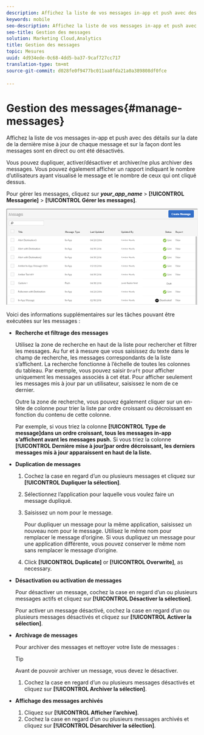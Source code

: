 ```yaml
---
description: Affichez la liste de vos messages in-app et push avec des informations relatives au moment où chaque message a été actualisé, ainsi que son statut (actif ou désactivé).
keywords: mobile
seo-description: Affichez la liste de vos messages in-app et push avec des informations relatives au moment où chaque message a été actualisé, ainsi que son statut (actif ou désactivé).
seo-title: Gestion des messages
solution: Marketing Cloud,Analytics
title: Gestion des messages
topic: Mesures
uuid: 4d934ede-0c68-4dd5-ba37-9caf727cc717
translation-type: tm+mt
source-git-commit: d028fe0f9477bc011aa8fda21a0a389808df0fce

---
```



# Gestion des messages{#manage-messages}

Affichez la liste de vos messages in-app et push avec des détails sur la date de la dernière mise à jour de chaque message et sur la façon dont les messages sont en direct ou ont été désactivés.

Vous pouvez dupliquer, activer/désactiver et archiver/ne plus archiver des messages. Vous pouvez également afficher un rapport indiquant le nombre d’utilisateurs ayant visualisé le message et le nombre de ceux qui ont cliqué dessus.

Pour gérer les messages, cliquez sur ***your_app_name*** &gt; **[!UICONTROL Messagerie]** &gt; **[!UICONTROL Gérer les messages]**.

![](assets/manage_messages.png)

Voici des informations supplémentaires sur les tâches pouvant être exécutées sur les messages :

* **Recherche et filtrage des messages**

   Utilisez la zone de recherche en haut de la liste pour rechercher et filtrer les messages. Au fur et à mesure que vous saisissez du texte dans le champ de recherche, les messages correspondants de la liste s’affichent. La recherche fonctionne à l’échelle de toutes les colonnes du tableau. Par exemple, vous pouvez saisir `Draft` pour afficher uniquement les messages associés à cet état. Pour afficher seulement les messages mis à jour par un utilisateur, saisissez le nom de ce dernier.

   Outre la zone de recherche, vous pouvez également cliquer sur un en-tête de colonne pour trier la liste par ordre croissant ou décroissant en fonction du contenu de cette colonne.

   Par exemple, si vous triez la colonne **[!UICONTROL Type de message]dans un ordre croissant, tous les messages in-app s’affichent avant les messages push.** Si vous triez la colonne **[!UICONTROL Dernière mise à jour]par ordre décroissant, les derniers messages mis à jour apparaissent en haut de la liste.**

* **Duplication de messages**

   1. Cochez la case en regard d’un ou plusieurs messages et cliquez sur **[!UICONTROL Dupliquer la sélection]**.
   1. Sélectionnez l’application pour laquelle vous voulez faire un message dupliqué.
   1. Saisissez un nom pour le message.

      Pour dupliquer un message pour la même application, saisissez un nouveau nom pour le message. Utilisez le même nom pour remplacer le message d’origine. Si vous dupliquez un message pour une application différente, vous pouvez conserver le même nom sans remplacer le message d’origine.

   1. Click **[!UICONTROL Duplicate]** or **[!UICONTROL Overwrite]**, as necessary.

* **Désactivation ou activation de messages**

   Pour désactiver un message, cochez la case en regard d’un ou plusieurs messages actifs et cliquez sur **[!UICONTROL Désactiver la sélection]**.

   Pour activer un message désactivé, cochez la case en regard d’un ou plusieurs messages désactivés et cliquez sur **[!UICONTROL Activer la sélection]**.

* **Archivage de messages**

   Pour archiver des messages et nettoyer votre liste de messages :

   >[!TIP]
   >
   >Avant de pouvoir archiver un message, vous devez le désactiver.

   1. Cochez la case en regard d’un ou plusieurs messages désactivés et cliquez sur **[!UICONTROL Archiver la sélection]**.

* **Affichage des messages archivés**

   1. Cliquez sur **[!UICONTROL Afficher l’archive]**.
   1. Cochez la case en regard d’un ou plusieurs messages archivés et cliquez sur **[!UICONTROL Désarchiver la sélection]**.

